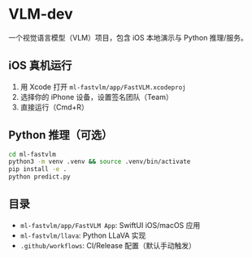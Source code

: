 # VLM-dev

一个视觉语言模型（VLM）项目，包含 iOS 本地演示与 Python 推理/服务。

## iOS 真机运行
1. 用 Xcode 打开 `ml-fastvlm/app/FastVLM.xcodeproj`
2. 选择你的 iPhone 设备，设置签名团队（Team）
3. 直接运行（Cmd+R）

## Python 推理（可选）
```bash
cd ml-fastvlm
python3 -m venv .venv && source .venv/bin/activate
pip install -e .
python predict.py
```

## 目录
- `ml-fastvlm/app/FastVLM App`: SwiftUI iOS/macOS 应用
- `ml-fastvlm/llava`: Python LLaVA 实现
- `.github/workflows`: CI/Release 配置（默认手动触发）
